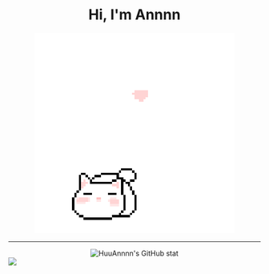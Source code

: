 <h1 align='center'>Hi, I'm Annnn</h1>

<p align="center">
 <img src="cat_intro.gif" />
</p>

___

<div align='center' style='float: lef'>
 <img style='width: 50%' alt="HuuAnnnn's GitHub stat" src='https://github-readme-stats.vercel.app/api?username=HuuAnnnn&show_icons=true&theme=react' /></div>
 <img style='width: 50%' src='https://github-readme-stats.vercel.app/api/top-langs/?username=anuraghazra&layout=compact)](https://github.com/anuraghazra/github-readme-stats' />
</div>
